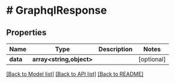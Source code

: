 # # GraphqlResponse

## Properties

Name | Type | Description | Notes
------------ | ------------- | ------------- | -------------
**data** | **array<string,object>** |  | [optional]

[[Back to Model list]](../../README.md#models) [[Back to API list]](../../README.md#endpoints) [[Back to README]](../../README.md)
